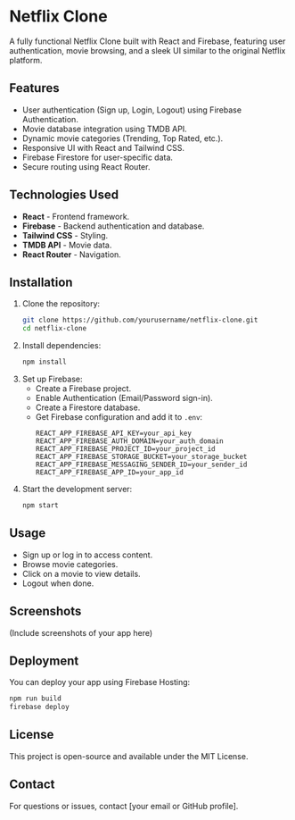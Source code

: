 # Netflix Clone

A fully functional Netflix Clone built with React and Firebase, featuring user authentication, movie browsing, and a sleek UI similar to the original Netflix platform.

## Features
- User authentication (Sign up, Login, Logout) using Firebase Authentication.
- Movie database integration using TMDB API.
- Dynamic movie categories (Trending, Top Rated, etc.).
- Responsive UI with React and Tailwind CSS.
- Firebase Firestore for user-specific data.
- Secure routing using React Router.

## Technologies Used
- **React** - Frontend framework.
- **Firebase** - Backend authentication and database.
- **Tailwind CSS** - Styling.
- **TMDB API** - Movie data.
- **React Router** - Navigation.

## Installation
1. Clone the repository:
   ```bash
   git clone https://github.com/yourusername/netflix-clone.git
   cd netflix-clone
   ```
2. Install dependencies:
   ```bash
   npm install
   ```
3. Set up Firebase:
   - Create a Firebase project.
   - Enable Authentication (Email/Password sign-in).
   - Create a Firestore database.
   - Get Firebase configuration and add it to `.env`:
     ```env
     REACT_APP_FIREBASE_API_KEY=your_api_key
     REACT_APP_FIREBASE_AUTH_DOMAIN=your_auth_domain
     REACT_APP_FIREBASE_PROJECT_ID=your_project_id
     REACT_APP_FIREBASE_STORAGE_BUCKET=your_storage_bucket
     REACT_APP_FIREBASE_MESSAGING_SENDER_ID=your_sender_id
     REACT_APP_FIREBASE_APP_ID=your_app_id
     ```
4. Start the development server:
   ```bash
   npm start
   ```

## Usage
- Sign up or log in to access content.
- Browse movie categories.
- Click on a movie to view details.
- Logout when done.

## Screenshots
(Include screenshots of your app here)

## Deployment
You can deploy your app using Firebase Hosting:
```bash
npm run build
firebase deploy
```

## License
This project is open-source and available under the MIT License.

## Contact
For questions or issues, contact [your email or GitHub profile].

